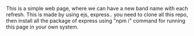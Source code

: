 This is a simple web page, where we can have a new band name with each refresh. This is made by using ejs, express..
you need to clone all this repo, then install all the package of express using "npm i" command for running this page in your own system.

